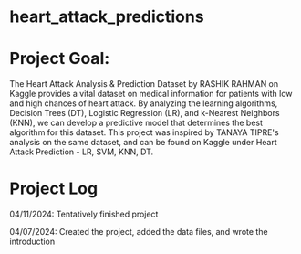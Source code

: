 # heart_attack_predictions

# Project Goal:
The Heart Attack Analysis & Prediction Dataset by RASHIK RAHMAN on Kaggle provides a vital dataset on medical information for patients with low and high chances of heart attack. By analyzing the learning algorithms, Decision Trees (DT), Logistic Regression (LR), and k-Nearest Neighbors (KNN), we can develop a predictive model that determines the best algorithm for this dataset. This project was inspired by TANAYA TIPRE's analysis on the same dataset, and can be found on Kaggle under Heart Attack Prediction - LR, SVM, KNN, DT.

# Project Log
04/11/2024: Tentatively finished project

04/07/2024: Created the project, added the data files, and wrote the introduction
